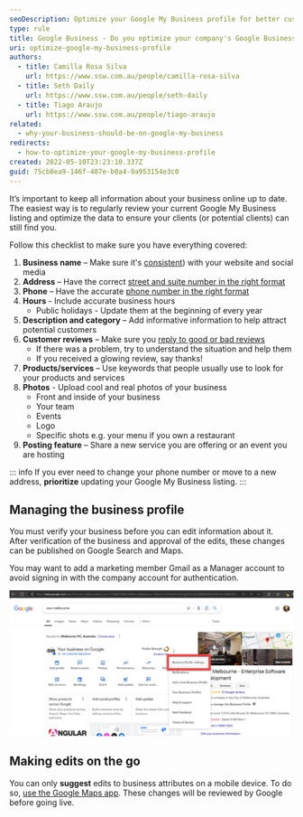 ```yaml
---
seoDescription: Optimize your Google My Business profile for better customer attraction and online visibility.
type: rule
title: Google Business - Do you optimize your company's Google Business profile?
uri: optimize-google-my-business-profile
authors:
  - title: Camilla Rosa Silva
    url: https://www.ssw.com.au/people/camilla-rosa-silva
  - title: Seth Daily
    url: https://www.ssw.com.au/people/seth-daily
  - title: Tiago Araujo
    url: https://www.ssw.com.au/people/tiago-araujo
related:
  - why-your-business-should-be-on-google-my-business
redirects:
  - how-to-optimize-your-google-my-business-profile
created: 2022-05-10T23:23:10.337Z
guid: 75cb8ea9-146f-487e-b0a4-9a953154e3c0
---
```

It’s important to keep all information about your business online up to date. The easiest way is to regularly review your current Google My Business listing and optimize the data to ensure your clients (or potential clients) can still find you.

<!--endintro-->

Follow this checklist to make sure you have everything covered:

1. **Business name** – Make sure it's [consistent](/the-value-of-consistency)) with your website and social media
2. **Address** – Have the correct [street and suite number in the right format](/address-formatting)
3. **Phone** – Have the accurate [phone number in the right format](/right-format-to-show-phone-numbers)
4. **Hours** - Include accurate business hours
   * Public holidays - Update them at the beginning of every year
5. **Description and category** – Add informative information to help attract potential customers
6. **Customer reviews** – Make sure you [reply to good or bad reviews](/monitor-external-reviews/#respond-to-feedback-appropriately)
   * If there was a problem, try to understand the situation and help them
   * If you received a glowing review, say thanks!
7. **Products/services** – Use keywords that people usually use to look for your products and services
8. **Photos** - Upload cool and real photos of your business
   * Front and inside of your business
   * Your team
   * Events
   * Logo
   * Specific shots e.g. your menu if you own a restaurant
9. **Posting feature** – Share a new service you are offering or an event you are hosting

::: info
If you ever need to change your phone number or move to a new address, **prioritize** updating your Google My Business listing.
:::

## Managing the business profile

You must verify your business before you can edit information about it. After verification of the business and approval of the edits, these changes can be published on Google Search and Maps.

You may want to add a marketing member Gmail as a Manager account to avoid signing in with the company account for authentication.
  
![Figure: In Business Profile settings, you can invite other trusted email accounts to manage the business profile](google-business.jpg)

## Making edits on the go

You can only **suggest** edits to business attributes on a mobile device. To do so, [use the Google Maps app](https://support.google.com/maps/answer/7084895). These changes will be reviewed by Google before going live.
